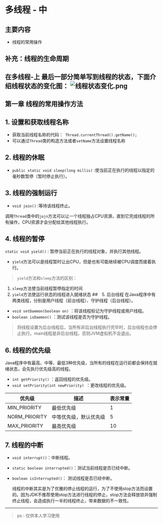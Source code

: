 # 多线程 - 中
## 主要内容
- 线程的常用操作

## **补充：线程的生命周期**
在多线程-上 最后一部分简单写到线程的状态，下面介绍线程状态的变化图：
![线程状态变化.png](https://i.loli.net/2020/04/15/WgSXfjcECxoOKlD.png)
---
## **第一章 线程的常用操作方法**
## 1. 设置和获取线程名称
- 获取当前线程名称的代码：` Thread.currentThread().getName();`
- 可以通过`Thread`类的构造方法或者`setName`方法设置线程名称
## 2. 线程的休眠
- `public static void sleep(long millis)` :使当前正在执行的线程以指定的毫秒数暂停（暂时停止执行）。
## 3. 线程的强制运行
- `void join()` :等待该线程终止。

调用`Thread`类中的`jojn`方法可以让一个线程独占CPU资源，直到它完成线程的所有操作，CPU资源才会分配给其他线程执行。
## 4. 线程的暂停
`static void yield()` : 暂停当前正在执行的线程对象，并执行其他线程。 
- `yield`方法可以是线程暂时让出CPU，但是也有可能继续被CPU调度而接着执行。

> `yield`方法和`sleep`方法的区别：
1. `sleep`方法使当前线程暂停指定的时间
2. `yield`方法使运行状态的线程进入就绪状态
##　5. 后台线程
在Java程序中有两类线程，分别是用户线程（前台线程）、守护线程（后台线程）。
- `void setDaemon(boolean on)` ：将该线程标记为守护线程或用户线程。 
- `boolean isDaemon()` ：测试该线程是否为守护线程。 

> 将线程设置为后台线程后，当所有非后台线程执行完毕时，后台线程也会停止执行。main线程是非后台线程。否则JVM虚拟机不会退出。
## 6. 线程的优先级
Java程序中有最高、中等、最低3种优先级，当所有的线程在运行前都会保持在就绪状态，会先执行优先级高的线程。
- `int getPriority()` ：返回线程的优先级。 
- `void setPriority(int newPriority) `：更改线程的优先级。 

|优先级|描述|表示常量|
|---|---|---|
|MIN_PRIORITY|最低优先级|1|
|NORM_PRIORITY|中等优先级，默认优先级|5|
|MAX_PRIORITY|最高优先级|10|
## 7. 线程的中断

- `void interrupt()`：中断线程。 
- `static boolean interrupted()`：测试当前线程是否已经中断。 
- `boolean isInterrupted()`： 测试线程是否已经中断。 

    线程的中断其实是为了优雅的停止线程的运行，为了不使用stop方法而设置的。因为JDK不推荐使用stop方法进行线程的停止，stop方法会释放锁并强制终止线程，会造成执行一半的线程终止，带来数据的不一致性。
---
> ps : 仅供本人学习使用